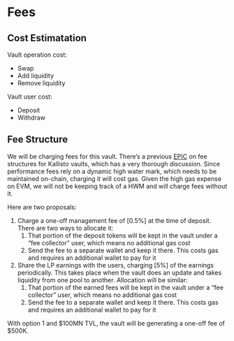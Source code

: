 # Fees

## Cost Estimatation

Vault operation cost:

- Swap
- Add liquidity
- Remove liquidity

Vault user cost:

- Deposit
- Withdraw

## Fee Structure

We will be charging fees for this vault. There’s a previous [EPIC](https://www.notion.so/EPIC-04-15-Kallisto-Fee-Structure-7ae68ba0385144af918469301d68f532) on fee structures for 
Kallisto vaults, which has a very thorough discussion. Since performance fees rely on a dynamic 
high water mark, which needs to be maintained on-chain, charging it will cost gas. Given the high 
gas expense on EVM, we will not be keeping track of a HWM and will charge fees without it.

Here are two proposals:

1. Charge a one-off management fee of [0.5%] at the time of deposit. There are two ways to allocate it:
    1. That portion of the deposit tokens will be kept in the vault under a “fee collector” user, which means no additional gas cost
    2. Send the fee to a separate wallet and keep it there. This costs gas and requires an additional wallet to pay for it
2. Share the LP earnings with the users, charging [5%] of the earnings periodically. This takes place when the vault does an update and takes liquidity from one pool to another. Allocation will be similar:
    1. That portion of the earned fees will be kept in the vault under a “fee collector” user, which means no additional gas cost
    2. Send the fee to a separate wallet and keep it there. This costs gas and requires an additional wallet to pay for it

With option 1 and $100MN TVL, the vault will be generating a one-off fee of $500K.
